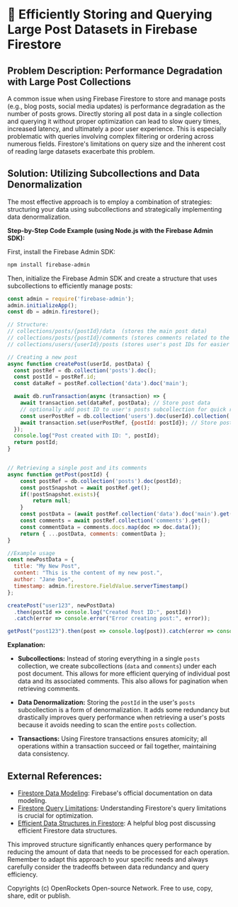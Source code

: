 # 🐞 Efficiently Storing and Querying Large Post Datasets in Firebase Firestore


## Problem Description:  Performance Degradation with Large Post Collections

A common issue when using Firebase Firestore to store and manage posts (e.g., blog posts, social media updates) is performance degradation as the number of posts grows.  Directly storing all post data in a single collection and querying it without proper optimization can lead to slow query times, increased latency, and ultimately a poor user experience. This is especially problematic with queries involving complex filtering or ordering across numerous fields.  Firestore's limitations on query size and the inherent cost of reading large datasets exacerbate this problem.

## Solution: Utilizing Subcollections and Data Denormalization

The most effective approach is to employ a combination of strategies: structuring your data using subcollections and strategically implementing data denormalization.

**Step-by-Step Code Example (using Node.js with the Firebase Admin SDK):**

First, install the Firebase Admin SDK:

```bash
npm install firebase-admin
```

Then, initialize the Firebase Admin SDK and create a structure that uses subcollections to efficiently manage posts:

```javascript
const admin = require('firebase-admin');
admin.initializeApp();
const db = admin.firestore();

// Structure:
// collections/posts/{postId}/data  (stores the main post data)
// collections/posts/{postId}/comments (stores comments related to the post)
// collections/users/{userId}/posts (stores user's post IDs for easier retrieval)

// Creating a new post
async function createPost(userId, postData) {
  const postRef = db.collection('posts').doc();
  const postId = postRef.id;
  const dataRef = postRef.collection('data').doc('main');

  await db.runTransaction(async (transaction) => {
    await transaction.set(dataRef, postData); // Store post data
    // optionally add post ID to user's posts subcollection for quick retrieval
    const userPostRef = db.collection('users').doc(userId).collection('posts').doc(postId);
    await transaction.set(userPostRef, {postId: postId}); // Store post ID in user's posts subcollection
  });
  console.log("Post created with ID: ", postId);
  return postId;
}


// Retrieving a single post and its comments
async function getPost(postId) {
    const postRef = db.collection('posts').doc(postId);
    const postSnapshot = await postRef.get();
    if(!postSnapshot.exists){
        return null;
    }
    const postData = (await postRef.collection('data').doc('main').get()).data();
    const comments = await postRef.collection('comments').get();
    const commentData = comments.docs.map(doc => doc.data());
    return { ...postData, comments: commentData };
}

//Example usage
const newPostData = {
  title: "My New Post",
  content: "This is the content of my new post.",
  author: "Jane Doe",
  timestamp: admin.firestore.FieldValue.serverTimestamp()
};

createPost("user123", newPostData)
  .then(postId => console.log("Created Post ID:", postId))
  .catch(error => console.error("Error creating post:", error));

getPost("post123").then(post => console.log(post)).catch(error => console.error(error));

```

**Explanation:**

* **Subcollections:** Instead of storing everything in a single `posts` collection, we create subcollections (`data` and `comments`) under each post document.  This allows for more efficient querying of individual post data and its associated comments.  This also allows for pagination when retrieving comments.

* **Data Denormalization:** Storing the `postId` in the user's `posts` subcollection is a form of denormalization. It adds some redundancy but drastically improves query performance when retrieving a user's posts because it avoids needing to scan the entire `posts` collection.

* **Transactions:** Using Firestore transactions ensures atomicity; all operations within a transaction succeed or fail together, maintaining data consistency.

## External References:

* [Firestore Data Modeling](https://firebase.google.com/docs/firestore/data-model):  Firebase's official documentation on data modeling.
* [Firestore Query Limitations](https://firebase.google.com/docs/firestore/query-data/query-limitations): Understanding Firestore's query limitations is crucial for optimization.
* [Efficient Data Structures in Firestore](https://medium.com/firebase-developers/efficient-data-structures-in-firestore-a-practical-guide-a9c271e00c90): A helpful blog post discussing efficient Firestore data structures.

This improved structure significantly enhances query performance by reducing the amount of data that needs to be processed for each operation.  Remember to adapt this approach to your specific needs and always carefully consider the tradeoffs between data redundancy and query efficiency.


Copyrights (c) OpenRockets Open-source Network. Free to use, copy, share, edit or publish.

